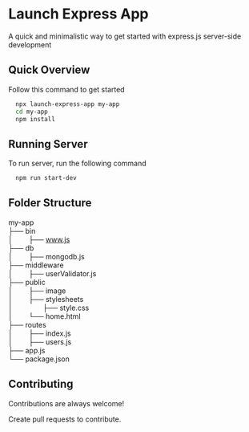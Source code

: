 # Launch Express App

A quick and minimalistic way to get started with express.js server-side development 

## Quick Overview

Follow this command to get started

```bash
  npx launch-express-app my-app
  cd my-app
  npm install
```

## Running Server

To run server, run the following command

```bash
  npm run start-dev
```


## Folder Structure

my-app \
├── bin \
│&emsp;&emsp;   ├── www.js \
├── db \
│&emsp;&emsp;   ├── mongodb.js \
├── middleware \
│&emsp;&emsp;   ├── userValidator.js \
├── public \
│&emsp;&emsp;   ├── image \
│&emsp;&emsp;   ├── stylesheets \
│&emsp;&emsp;&emsp;&emsp;   ├── style.css \
│&emsp;&emsp;   └── home.html \
├── routes \
│&emsp;&emsp;   ├── index.js \
│&emsp;&emsp;   ├── users.js \
├── app.js \
└── package.json

## Contributing

Contributions are always welcome!

Create pull requests to contribute.


